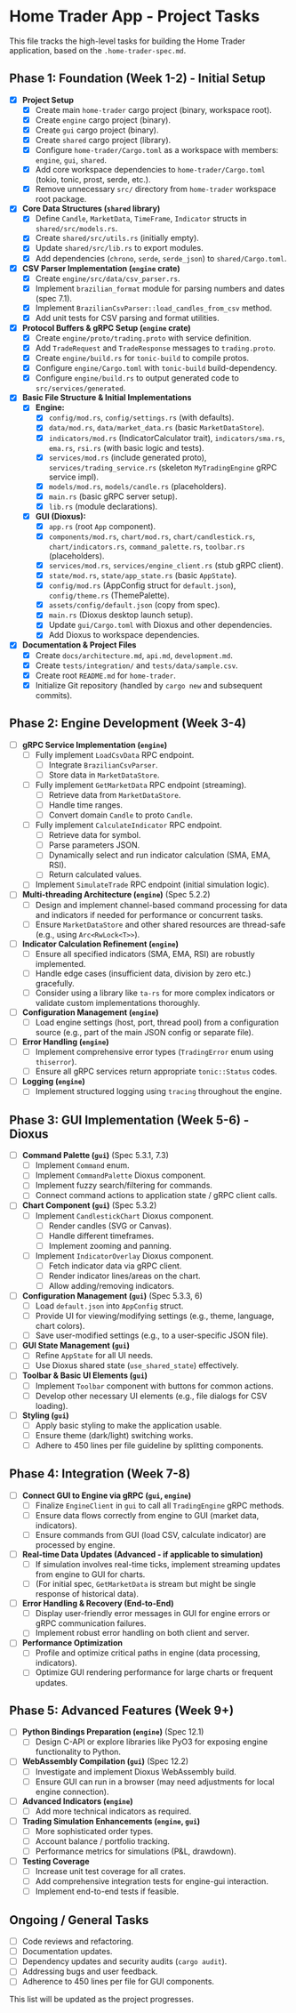 # Home Trader App - Project Tasks

This file tracks the high-level tasks for building the Home Trader application, based on the `.home-trader-spec.md`.

## Phase 1: Foundation (Week 1-2) - Initial Setup

- [x] **Project Setup**
    - [x] Create main `home-trader` cargo project (binary, workspace root).
    - [x] Create `engine` cargo project (binary).
    - [x] Create `gui` cargo project (binary).
    - [x] Create `shared` cargo project (library).
    - [x] Configure `home-trader/Cargo.toml` as a workspace with members: `engine`, `gui`, `shared`.
    - [x] Add core workspace dependencies to `home-trader/Cargo.toml` (tokio, tonic, prost, serde, etc.).
    - [x] Remove unnecessary `src/` directory from `home-trader` workspace root package.
- [x] **Core Data Structures (`shared` library)**
    - [x] Define `Candle`, `MarketData`, `TimeFrame`, `Indicator` structs in `shared/src/models.rs`.
    - [x] Create `shared/src/utils.rs` (initially empty).
    - [x] Update `shared/src/lib.rs` to export modules.
    - [x] Add dependencies (`chrono`, `serde`, `serde_json`) to `shared/Cargo.toml`.
- [x] **CSV Parser Implementation (`engine` crate)**
    - [x] Create `engine/src/data/csv_parser.rs`.
    - [x] Implement `brazilian_format` module for parsing numbers and dates (spec 7.1).
    - [x] Implement `BrazilianCsvParser::load_candles_from_csv` method.
    - [x] Add unit tests for CSV parsing and format utilities.
- [x] **Protocol Buffers & gRPC Setup (`engine` crate)**
    - [x] Create `engine/proto/trading.proto` with service definition.
    - [x] Add `TradeRequest` and `TradeResponse` messages to `trading.proto`.
    - [x] Create `engine/build.rs` for `tonic-build` to compile protos.
    - [x] Configure `engine/Cargo.toml` with `tonic-build` build-dependency.
    - [x] Configure `engine/build.rs` to output generated code to `src/services/generated`.
- [x] **Basic File Structure & Initial Implementations**
    - [x] **Engine:**
        - [x] `config/mod.rs`, `config/settings.rs` (with defaults).
        - [x] `data/mod.rs`, `data/market_data.rs` (basic `MarketDataStore`).
        - [x] `indicators/mod.rs` (IndicatorCalculator trait), `indicators/sma.rs`, `ema.rs`, `rsi.rs` (with basic logic and tests).
        - [x] `services/mod.rs` (include generated proto), `services/trading_service.rs` (skeleton `MyTradingEngine` gRPC service impl).
        - [x] `models/mod.rs`, `models/candle.rs` (placeholders).
        - [x] `main.rs` (basic gRPC server setup).
        - [x] `lib.rs` (module declarations).
    - [x] **GUI (Dioxus):**
        - [x] `app.rs` (root `App` component).
        - [x] `components/mod.rs`, `chart/mod.rs`, `chart/candlestick.rs`, `chart/indicators.rs`, `command_palette.rs`, `toolbar.rs` (placeholders).
        - [x] `services/mod.rs`, `services/engine_client.rs` (stub gRPC client).
        - [x] `state/mod.rs`, `state/app_state.rs` (basic `AppState`).
        - [x] `config/mod.rs` (AppConfig struct for `default.json`), `config/theme.rs` (ThemePalette).
        - [x] `assets/config/default.json` (copy from spec).
        - [x] `main.rs` (Dioxus desktop launch setup).
        - [x] Update `gui/Cargo.toml` with Dioxus and other dependencies.
        - [x] Add Dioxus to workspace dependencies.
- [x] **Documentation & Project Files**
    - [x] Create `docs/architecture.md`, `api.md`, `development.md`.
    - [x] Create `tests/integration/` and `tests/data/sample.csv`.
    - [x] Create root `README.md` for `home-trader`.
    - [x] Initialize Git repository (handled by `cargo new` and subsequent commits).

## Phase 2: Engine Development (Week 3-4)

- [ ] **gRPC Service Implementation (`engine`)**
    - [ ] Fully implement `LoadCsvData` RPC endpoint.
        - [ ] Integrate `BrazilianCsvParser`.
        - [ ] Store data in `MarketDataStore`.
    - [ ] Fully implement `GetMarketData` RPC endpoint (streaming).
        - [ ] Retrieve data from `MarketDataStore`.
        - [ ] Handle time ranges.
        - [ ] Convert domain `Candle` to proto `Candle`.
    - [ ] Fully implement `CalculateIndicator` RPC endpoint.
        - [ ] Retrieve data for symbol.
        - [ ] Parse parameters JSON.
        - [ ] Dynamically select and run indicator calculation (SMA, EMA, RSI).
        - [ ] Return calculated values.
    - [ ] Implement `SimulateTrade` RPC endpoint (initial simulation logic).
- [ ] **Multi-threading Architecture (`engine`)** (Spec 5.2.2)
    - [ ] Design and implement channel-based command processing for data and indicators if needed for performance or concurrent tasks.
    - [ ] Ensure `MarketDataStore` and other shared resources are thread-safe (e.g., using `Arc<RwLock<T>>`).
- [ ] **Indicator Calculation Refinement (`engine`)**
    - [ ] Ensure all specified indicators (SMA, EMA, RSI) are robustly implemented.
    - [ ] Handle edge cases (insufficient data, division by zero etc.) gracefully.
    - [ ] Consider using a library like `ta-rs` for more complex indicators or validate custom implementations thoroughly.
- [ ] **Configuration Management (`engine`)**
    - [ ] Load engine settings (host, port, thread pool) from a configuration source (e.g., part of the main JSON config or separate file).
- [ ] **Error Handling (`engine`)**
    - [ ] Implement comprehensive error types (`TradingError` enum using `thiserror`).
    - [ ] Ensure all gRPC services return appropriate `tonic::Status` codes.
- [ ] **Logging (`engine`)**
    - [ ] Implement structured logging using `tracing` throughout the engine.

## Phase 3: GUI Implementation (Week 5-6) - Dioxus

- [ ] **Command Palette (`gui`)** (Spec 5.3.1, 7.3)
    - [ ] Implement `Command` enum.
    - [ ] Implement `CommandPalette` Dioxus component.
    - [ ] Implement fuzzy search/filtering for commands.
    - [ ] Connect command actions to application state / gRPC client calls.
- [ ] **Chart Component (`gui`)** (Spec 5.3.2)
    - [ ] Implement `CandlestickChart` Dioxus component.
        - [ ] Render candles (SVG or Canvas).
        - [ ] Handle different timeframes.
        - [ ] Implement zooming and panning.
    - [ ] Implement `IndicatorOverlay` Dioxus component.
        - [ ] Fetch indicator data via gRPC client.
        - [ ] Render indicator lines/areas on the chart.
        - [ ] Allow adding/removing indicators.
- [ ] **Configuration Management (`gui`)** (Spec 5.3.3, 6)
    - [ ] Load `default.json` into `AppConfig` struct.
    - [ ] Provide UI for viewing/modifying settings (e.g., theme, language, chart colors).
    - [ ] Save user-modified settings (e.g., to a user-specific JSON file).
- [ ] **GUI State Management (`gui`)**
    - [ ] Refine `AppState` for all UI needs.
    - [ ] Use Dioxus shared state (`use_shared_state`) effectively.
- [ ] **Toolbar & Basic UI Elements (`gui`)**
    - [ ] Implement `Toolbar` component with buttons for common actions.
    - [ ] Develop other necessary UI elements (e.g., file dialogs for CSV loading).
- [ ] **Styling (`gui`)**
    - [ ] Apply basic styling to make the application usable.
    - [ ] Ensure theme (dark/light) switching works.
    - [ ] Adhere to 450 lines per file guideline by splitting components.

## Phase 4: Integration (Week 7-8)

- [ ] **Connect GUI to Engine via gRPC (`gui`, `engine`)**
    - [ ] Finalize `EngineClient` in `gui` to call all `TradingEngine` gRPC methods.
    - [ ] Ensure data flows correctly from engine to GUI (market data, indicators).
    - [ ] Ensure commands from GUI (load CSV, calculate indicator) are processed by engine.
- [ ] **Real-time Data Updates (Advanced - if applicable to simulation)**
    - [ ] If simulation involves real-time ticks, implement streaming updates from engine to GUI for charts.
    - [ ] (For initial spec, `GetMarketData` is stream but might be single response of historical data).
- [ ] **Error Handling & Recovery (End-to-End)**
    - [ ] Display user-friendly error messages in GUI for engine errors or gRPC communication failures.
    - [ ] Implement robust error handling on both client and server.
- [ ] **Performance Optimization**
    - [ ] Profile and optimize critical paths in engine (data processing, indicators).
    - [ ] Optimize GUI rendering performance for large charts or frequent updates.

## Phase 5: Advanced Features (Week 9+)

- [ ] **Python Bindings Preparation (`engine`)** (Spec 12.1)
    - [ ] Design C-API or explore libraries like PyO3 for exposing engine functionality to Python.
- [ ] **WebAssembly Compilation (`gui`)** (Spec 12.2)
    - [ ] Investigate and implement Dioxus WebAssembly build.
    - [ ] Ensure GUI can run in a browser (may need adjustments for local engine connection).
- [ ] **Advanced Indicators (`engine`)**
    - [ ] Add more technical indicators as required.
- [ ] **Trading Simulation Enhancements (`engine`, `gui`)**
    - [ ] More sophisticated order types.
    - [ ] Account balance / portfolio tracking.
    - [ ] Performance metrics for simulations (P&L, drawdown).
- [ ] **Testing Coverage**
    - [ ] Increase unit test coverage for all crates.
    - [ ] Add comprehensive integration tests for engine-gui interaction.
    - [ ] Implement end-to-end tests if feasible.

## Ongoing / General Tasks
- [ ] Code reviews and refactoring.
- [ ] Documentation updates.
- [ ] Dependency updates and security audits (`cargo audit`).
- [ ] Addressing bugs and user feedback.
- [ ] Adherence to 450 lines per file for GUI components.

This list will be updated as the project progresses.
